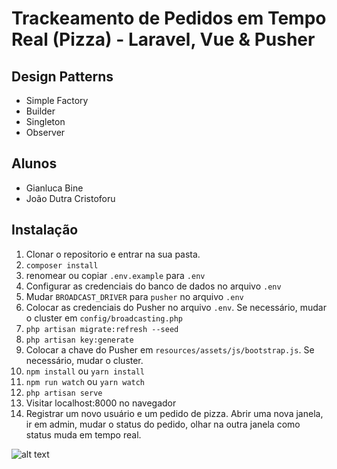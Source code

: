 # Trackeamento de Pedidos em Tempo Real (Pizza) - Laravel, Vue & Pusher

## Design Patterns
- Simple Factory
- Builder
- Singleton
- Observer

## Alunos
- Gianluca Bine
- João Dutra Cristoforu

## Instalação

1. Clonar o repositorio e entrar na sua pasta.
1. `composer install`
1. renomear ou copiar `.env.example` para `.env`
1. Configurar as credenciais do banco de dados no arquivo `.env`
1. Mudar `BROADCAST_DRIVER` para `pusher` no arquivo `.env`
1. Colocar as credenciais do Pusher no arquivo `.env`. Se necessário, mudar o cluster em `config/broadcasting.php`
1. `php artisan migrate:refresh --seed`
1. `php artisan key:generate`
1. Colocar a chave do Pusher em `resources/assets/js/bootstrap.js`. Se necessário, mudar o cluster.
1. `npm install` ou `yarn install`
1. `npm run watch` ou `yarn watch`
1. `php artisan serve`
1. Visitar localhost:8000 no navegador
1. Registrar um novo usuário e um pedido de pizza. Abrir uma nova janela, ir em admin, mudar o status do pedido, olhar na outra janela como status muda em tempo real.

![alt text](https://raw.githubusercontent.com/Pr3d4dor/pizza-manager-realtime/master/pizza-manager-realtime/images/Desenho1.png)
